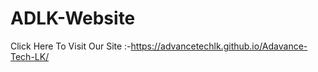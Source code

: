 # ADLK-Website




Click Here To Visit Our Site :-https://advancetechlk.github.io/Adavance-Tech-LK/

